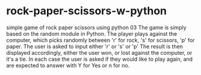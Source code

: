 # rock-paper-scissors-w-python
simple game of rock paper scissors using python 03
The game is simply based on the random module in Python.
The player plays against the computer, which picks randomly between 'r' for rock, 's' for scissors, 'p' for paper.
The user is asked to input either 'r' or 's' or 'p'
The result is then displayed accordingly, either the user won, or lost against the computer, or it's a tie.
In each case the user is asked if they would like to play again, and are expected to answer with Y for Yes or n for no.
